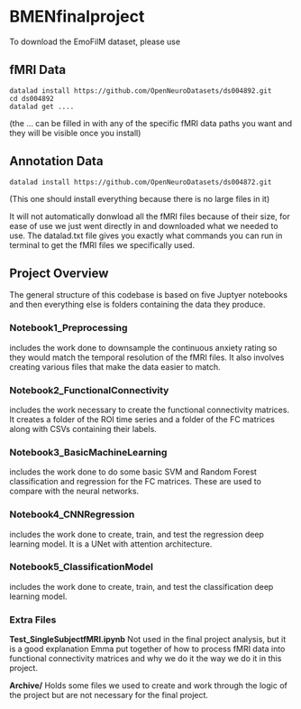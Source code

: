 # BMENfinalproject

To download the EmoFilM dataset, please use 

## fMRI Data 
```
datalad install https://github.com/OpenNeuroDatasets/ds004892.git
cd ds004892
datalad get ....
```
(the ... can be filled in with any of the specific fMRI data paths you want and they will be visible once you install)
 
## Annotation Data 
```
datalad install https://github.com/OpenNeuroDatasets/ds004872.git 
```
(This one should install everything because there is no large files in it)

It will not automatically donwload all the fMRI files because of their size, for ease of use we just went directly in and downloaded what we needed to use. The datalad.txt file gives you exactly what commands you can run in terminal to get the fMRI files we specifically used. 

## Project Overview 

The general structure of this codebase is based on five Juptyer notebooks and then everything else is folders containing the data they produce.

  ### Notebook1_Preprocessing
includes the work done to downsample the continuous anxiety rating so they would match the temporal resolution of the fMRI files. It also involves creating various files that make the data easier to match. 
### Notebook2_FunctionalConnectivity
includes the work necessary to create the functional connectivity matrices. It creates a folder of the ROI time series and a folder of the FC matrices along with CSVs containing their labels.
### Notebook3_BasicMachineLearning
includes the work done to do some basic SVM and Random Forest classification and regression for the FC matrices. These are used to compare with the neural networks. 
### Notebook4_CNNRegression
includes the work done to create, train, and test the regression deep learning model. It is a UNet with attention architecture. 
### Notebook5_ClassificationModel
includes the work done to create, train, and test the classification deep learning model. 

### Extra Files 

**Test_SingleSubjectfMRI.ipynb**
Not used in the final project analysis, but it is a good explanation Emma put together of how to process fMRI data into functional connectivity matrices and why we do it the way we do it in this project. 

**Archive/**
Holds some files we used to create and work through the logic of the project but are not necessary for the final project.  
